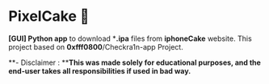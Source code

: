 # PixelCake 👾
 **[GUI] Python app** to download ***.ipa** files from **iphoneCake** website.
This project based on **0xfff0800**/Checkra1n-app Project.

**- Disclaimer :
****This was made **solely for educational purposes**, and the end-user takes all responsibilities if used in bad way.**

